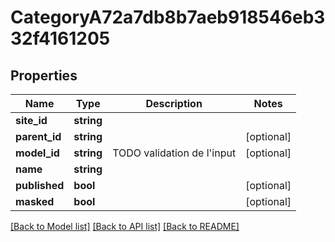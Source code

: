 # CategoryA72a7db8b7aeb918546eb332f4161205

## Properties
Name | Type | Description | Notes
------------ | ------------- | ------------- | -------------
**site_id** | **string** |  | 
**parent_id** | **string** |  | [optional] 
**model_id** | **string** | TODO validation de l&#x27;input | [optional] 
**name** | **string** |  | 
**published** | **bool** |  | [optional] 
**masked** | **bool** |  | [optional] 

[[Back to Model list]](../../README.md#documentation-for-models) [[Back to API list]](../../README.md#documentation-for-api-endpoints) [[Back to README]](../../README.md)

